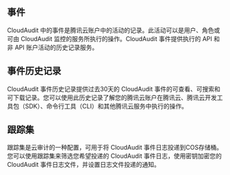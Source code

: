 
## 事件
CloudAudit 中的事件是腾讯云账户中的活动的记录。此活动可以是用户、角色或可由 CloudAudit 监控的服务所执行的操作。CloudAudit 事件提供执行的 API 和非 API 账户活动的历史记录服务。  
## 事件历史记录
CloudAudit 事件历史记录提供过去30天的 CloudAudit 事件的可查看、可搜索和可下载记录。您可以使用此历史记录了解您的腾讯云账户在腾讯云、腾讯云开发工具包（SDK）、命令行工具（CLI）和其他腾讯云服务中执行的操作。
## 跟踪集
跟踪集是云审计的一种配置，可用于将 CloudAudit 事件日志投递到COS存储桶。您可以使用跟踪集来筛选您希望投递的 CloudAudit 事件日志，使用密钥加密您的 CloudAudit 事件日志文件，并设置日志文件投递的通知。